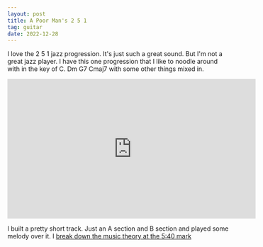 ```yaml
---
layout: post
title: A Poor Man's 2 5 1
tag: guitar
date: 2022-12-28
---
```


I love the 2 5 1 jazz progression. It's just such a great sound. But I'm not a great jazz player. I have this one progression that I like to noodle around with in the key of C. Dm G7 Cmaj7 with some other things mixed in.

<iframe width="560" height="315" src="https://www.youtube.com/embed/AFGMOqDy4V0" title="YouTube video player" frameborder="0" allow="accelerometer; autoplay; clipboard-write; encrypted-media; gyroscope; picture-in-picture" allowfullscreen></iframe>

I built a pretty short track. Just an A section and B section and played some melody over it. I [break down the music theory at the 5:40 mark](https://youtu.be/AFGMOqDy4V0?t=340)
